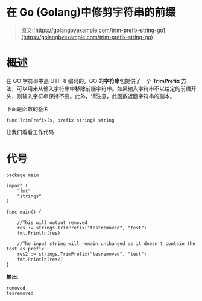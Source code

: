 # 在 Go (Golang)中修剪字符串的前缀

> 原文:[https://golangbyexample.com/trim-prefix-string-go](https://golangbyexample.com/trim-prefix-string-go)

# **概述**

在 GO 字符串中是 UTF-8 编码的。GO 的**字符串**包提供了一个 **TrimPrefix** 方法，可以用来从输入字符串中移除前缀字符串。如果输入字符串不以给定的前缀开头，则输入字符串保持不变。此外，请注意，此函数返回字符串的副本。

下面是函数的签名

```
func TrimPrefix(s, prefix string) string
```

让我们看看工作代码

# **代号**

```
package main

import (
    "fmt"
    "strings"
)

func main() {

    //This will output removed
    res := strings.TrimPrefix("testremoved", "test")
    fmt.Println(res)

    //The input string will remain unchanged as it doesn't contain the test as prefix
    res2 := strings.TrimPrefix("tesremoved", "test")
    fmt.Println(res2)
}
```

**输出**:

```
removed
tesremoved
```